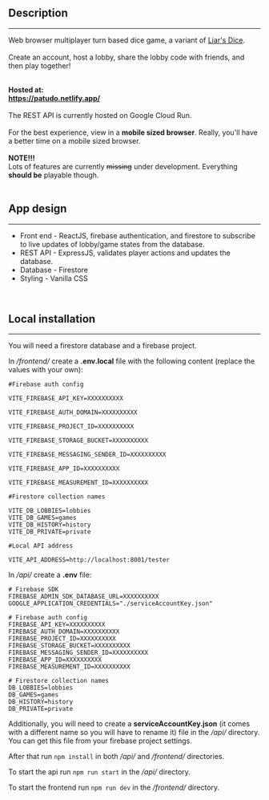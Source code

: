 ## Description

---

Web browser multiplayer turn based dice game, a variant of <a href="https://en.wikipedia.org/wiki/Liar%27s_dice" target="_blank">Liar's Dice</a>.
<br>
<br>
Create an account, host a lobby, share the lobby code with friends, and then play together!
<br>
<br>

**Hosted at:
<br>
<a href="https://patudo.netlify.app/" target="_blank">https://patudo.netlify.app/</a>**
<br>
<br>
The REST API is currently hosted on Google Cloud Run.
<br>
<br>
For the best experience, view in a **mobile sized browser**.  Really, you'll have a better time on a mobile sized browser.
<br>
<br>
**NOTE!!!**
<br>
Lots of features are currently ~~missing~~ under development.  Everything **should be** playable though.
<br>
<br>

## App design

---

- Front end - ReactJS, firebase authentication, and firestore to subscribe to live updates of lobby/game states from the database.
- REST API - ExpressJS, validates player actions and updates the database.
- Database - Firestore
- Styling - Vanilla CSS


<br>


## Local installation

---

You will need a firestore database and a firebase project.

In */frontend/* create a **.env.local** file with the following content (replace the values with your own):


```
#Firebase auth config

VITE_FIREBASE_API_KEY=XXXXXXXXXX

VITE_FIREBASE_AUTH_DOMAIN=XXXXXXXXXX

VITE_FIREBASE_PROJECT_ID=XXXXXXXXXX

VITE_FIREBASE_STORAGE_BUCKET=XXXXXXXXXX

VITE_FIREBASE_MESSAGING_SENDER_ID=XXXXXXXXXX

VITE_FIREBASE_APP_ID=XXXXXXXXXX

VITE_FIREBASE_MEASUREMENT_ID=XXXXXXXXXX

#Firestore collection names

VITE_DB_LOBBIES=lobbies
VITE_DB_GAMES=games
VITE_DB_HISTORY=history
VITE_DB_PRIVATE=private

#Local API address

VITE_API_ADDRESS=http://localhost:8001/tester
```

In */api/* create a **.env** file:
```
# Firebase SDK
FIREBASE_ADMIN_SDK_DATABASE_URL=XXXXXXXXXX
GOOGLE_APPLICATION_CREDENTIALS="./serviceAccountKey.json"

# Firebase auth config
FIREBASE_API_KEY=XXXXXXXXXX
FIREBASE_AUTH_DOMAIN=XXXXXXXXXX
FIREBASE_PROJECT_ID=XXXXXXXXXX
FIREBASE_STORAGE_BUCKET=XXXXXXXXXX
FIREBASE_MESSAGING_SENDER_ID=XXXXXXXXXX
FIREBASE_APP_ID=XXXXXXXXXX
FIREBASE_MEASUREMENT_ID=XXXXXXXXXX

# Firestore collection names
DB_LOBBIES=lobbies
DB_GAMES=games
DB_HISTORY=history
DB_PRIVATE=private
```
Additionally, you will need to create a **serviceAccountKey.json** (it comes with a different name so you will have to rename it) file in the */api/* directory. You can get this file from your firebase project settings.

After that run 
`npm install` in both */api/* and */frontend/* directories.

To start the api run `npm run start` in the */api/* directory.

To start the frontend run `npm run dev` in the */frontend/* directory.





